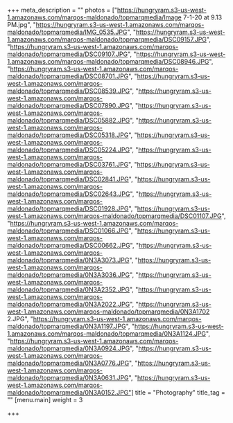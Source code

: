+++
meta_description = ""
photos = ["https://hungryram.s3-us-west-1.amazonaws.com/marqos-maldonado/topmarqmedia/Image 7-1-20 at 9.13 PM.jpg", "https://hungryram.s3-us-west-1.amazonaws.com/marqos-maldonado/topmarqmedia/IMG_0535.JPG", "https://hungryram.s3-us-west-1.amazonaws.com/marqos-maldonado/topmarqmedia/DSC09157.JPG", "https://hungryram.s3-us-west-1.amazonaws.com/marqos-maldonado/topmarqmedia/DSC09107.JPG", "https://hungryram.s3-us-west-1.amazonaws.com/marqos-maldonado/topmarqmedia/DSC08946.JPG", "https://hungryram.s3-us-west-1.amazonaws.com/marqos-maldonado/topmarqmedia/DSC08701.JPG", "https://hungryram.s3-us-west-1.amazonaws.com/marqos-maldonado/topmarqmedia/DSC08539.JPG", "https://hungryram.s3-us-west-1.amazonaws.com/marqos-maldonado/topmarqmedia/DSC07890.JPG", "https://hungryram.s3-us-west-1.amazonaws.com/marqos-maldonado/topmarqmedia/DSC05882.JPG", "https://hungryram.s3-us-west-1.amazonaws.com/marqos-maldonado/topmarqmedia/DSC05318.JPG", "https://hungryram.s3-us-west-1.amazonaws.com/marqos-maldonado/topmarqmedia/DSC05224.JPG", "https://hungryram.s3-us-west-1.amazonaws.com/marqos-maldonado/topmarqmedia/DSC03761.JPG", "https://hungryram.s3-us-west-1.amazonaws.com/marqos-maldonado/topmarqmedia/DSC02841.JPG", "https://hungryram.s3-us-west-1.amazonaws.com/marqos-maldonado/topmarqmedia/DSC02643.JPG", "https://hungryram.s3-us-west-1.amazonaws.com/marqos-maldonado/topmarqmedia/DSC01928.JPG", "https://hungryram.s3-us-west-1.amazonaws.com/marqos-maldonado/topmarqmedia/DSC01107.JPG", "https://hungryram.s3-us-west-1.amazonaws.com/marqos-maldonado/topmarqmedia/DSC01066.JPG", "https://hungryram.s3-us-west-1.amazonaws.com/marqos-maldonado/topmarqmedia/DSC00662.JPG", "https://hungryram.s3-us-west-1.amazonaws.com/marqos-maldonado/topmarqmedia/0N3A3073.JPG", "https://hungryram.s3-us-west-1.amazonaws.com/marqos-maldonado/topmarqmedia/0N3A3036.JPG", "https://hungryram.s3-us-west-1.amazonaws.com/marqos-maldonado/topmarqmedia/0N3A2352.JPG", "https://hungryram.s3-us-west-1.amazonaws.com/marqos-maldonado/topmarqmedia/0N3A2022.JPG", "https://hungryram.s3-us-west-1.amazonaws.com/marqos-maldonado/topmarqmedia/0N3A1702 2.JPG", "https://hungryram.s3-us-west-1.amazonaws.com/marqos-maldonado/topmarqmedia/0N3A1197.JPG", "https://hungryram.s3-us-west-1.amazonaws.com/marqos-maldonado/topmarqmedia/0N3A1124.JPG", "https://hungryram.s3-us-west-1.amazonaws.com/marqos-maldonado/topmarqmedia/0N3A0924.JPG", "https://hungryram.s3-us-west-1.amazonaws.com/marqos-maldonado/topmarqmedia/0N3A0776.JPG", "https://hungryram.s3-us-west-1.amazonaws.com/marqos-maldonado/topmarqmedia/0N3A0631.JPG", "https://hungryram.s3-us-west-1.amazonaws.com/marqos-maldonado/topmarqmedia/0N3A0152.JPG"]
title = "Photography"
title_tag = ""
[menu.main]
weight = 3

+++
